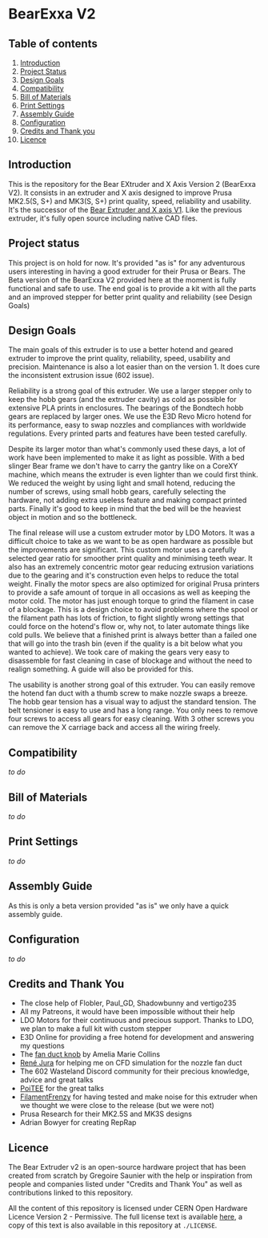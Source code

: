 # BearExxa V2

## Table of contents
  1. [Introduction](#introduction)
  2. [Project Status](#project-status)
  3. [Design Goals](#design-goals)
  4. [Compatibility](#compatibility)
  5. [Bill of Materials](#bill-of-materials)
  6. [Print Settings](#print-settings)
  7. [Assembly Guide](#assembly-guide)
  8. [Configuration](#configuration)
  9. [Credits and Thank you](#credits-and-thank-you)
  10. [Licence](#licence)

## Introduction 

This is the repository for the Bear EXtruder and X Axis Version 2 (BearExxa V2). It consists in an extruder and X axis designed to improve Prusa MK2.5(S, S+) and MK3(S, S+) print quality, speed, reliability and usability. It's the successor of the [Bear Extruder and X axis V1](https://github.com/gregsaun/bear_extruder_and_x_axis). Like the previous extruder, it's fully open source including native CAD files.

## Project status

This project is on hold for now. It's provided "as is" for any adventurous users interesting in having a good extruder for their Prusa or Bears. The Beta version of the BearExxa V2 provided here at the moment is fully functional and safe to use. The end goal is to provide a kit with all the parts and an improved stepper for better print quality and reliability (see Design Goals)

## Design Goals

The main goals of this extruder is to use a better hotend and geared extruder to improve the print quality, reliability, speed, usability and precision. Maintenance is also a lot easier than on the version 1. It does cure the inconsistent extrusion issue (602 issue).

Reliability is a strong goal of this extruder. We use a larger stepper only to keep the hobb gears (and the extruder cavity) as cold as possible for extensive PLA prints in enclosures. The bearings of the Bondtech hobb gears are replaced by larger ones. We use the E3D Revo Micro hotend for its performance, easy to swap nozzles and compliances with worldwide regulations. Every printed parts and features have been tested carefully.

Despite its larger motor than what's commonly used these days, a lot of work have been implemented to make it as light as possible. With a bed slinger Bear frame we don't have to carry the gantry like on a CoreXY machine, which means the extruder is even lighter than we could first think. We reduced the weight by using light and small hotend, reducing the number of screws, using small hobb gears, carefully selecting the hardware, not adding extra useless feature and making compact printed parts. Finally it's good to keep in mind that the bed will be the heaviest object in motion and so the bottleneck.

The final release will use a custom extruder motor by LDO Motors. It was a difficult choice to take as we want to be as open hardware as possible but the improvements are significant. This custom motor uses a carefully selected gear ratio for smoother print quality and  minimising teeth wear. It also has an extremely concentric motor gear reducing extrusion variations due to the gearing and it's construction even helps to reduce the total weight. Finally the motor specs are also optimized for original Prusa printers to provide a safe amount of torque in all occasions as well as keeping the motor cold. The motor has just enough torque to grind the filament in case of a blockage. This is a design choice to avoid problems where the spool or the filament path has lots of friction, to fight slightly wrong settings that could force on the hotend's flow or, why not, to later automate things like cold pulls. We believe that a finished print is always better than a failed one that will go into the trash bin (even if the quality is a bit below what you wanted to achieve). We took care of making the gears very easy to disassemble for fast cleaning in case of blockage and without the need to realign something. A guide will also be provided for this.

The usability is another strong goal of this extruder. You can easily remove the hotend fan duct with a thumb screw to make nozzle swaps a breeze. The hobb gear tension has a visual way to adjust the standard tension. The belt tensioner is easy to use and has a long range. You only nees to remove four screws to access all gears for easy cleaning. With 3 other screws you can remove the X carriage back and access all the wiring freely.

## Compatibility

*to do*

## Bill of Materials

*to do*

## Print Settings

*to do*

## Assembly Guide

As this is only a beta version provided "as is" we only have a quick assembly guide.

## Configuration

*to do*

## Credits and Thank You

- The close help of Flobler, Paul_GD, Shadowbunny and vertigo235
- All my Patreons, it would have been impossible without their help
- LDO Motors for their continuous and precious support. Thanks to LDO, we plan to make a full kit with custom stepper
- E3D Online for providing a free hotend for development and answering my questions
- The [fan duct knob](https://www.printables.com/model/113157-bear-extruder-v1-fan-duct-knob) by Amelia Marie Collins
- [René Jura](https://rene-jurack.de) for helping me on CFD simulation for the nozzle fan duct
- The 602 Wasteland Discord community for their precious knowledge, advice and great talks
- [PoiTEE](https://x.com/PoiTEE) for the great talks
- [FilamentFrenzy](https://x.com/FilamentFrenzy) for having tested and make noise for this extruder when we thought we were close to the release (but we were not)
- Prusa Research for their MK2.5S and MK3S designs
- Adrian Bowyer for creating RepRap

## Licence

The Bear Extruder v2 is an open-source hardware project that has been created from scratch by Gregoire Saunier with the help or inspiration from people and companies listed under "Credits and Thank You" as well as contributions linked to this repository.

All the content of this repository is licensed under CERN Open Hardware Licence Version 2 - Permissive. The full license text is available [here](https://ohwr.org/project/cernohl/-/wikis/uploads/3eff4154d05e7a0459f3ddbf0674cae4/cern_ohl_p_v2.txt), a copy of this text is also available in this repository at `./LICENSE`.